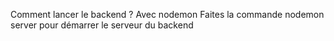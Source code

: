 Comment lancer le backend ?
Avec nodemon
Faites la commande nodemon server pour démarrer le serveur du backend